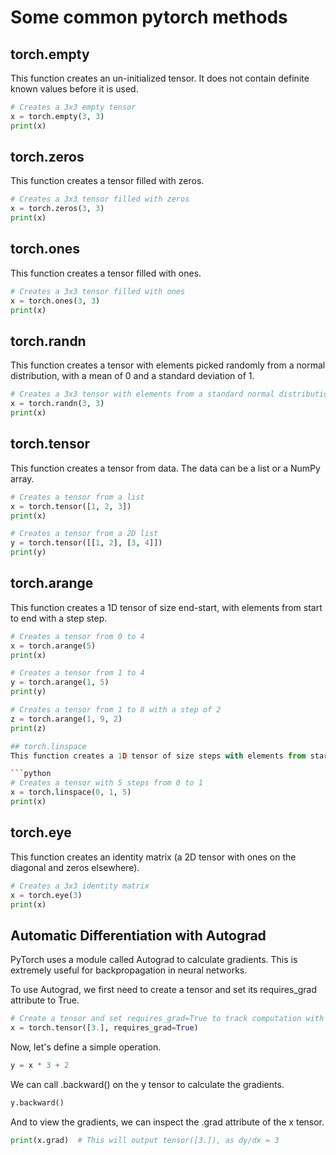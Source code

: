 # Some common pytorch methods

## torch.empty
This function creates an un-initialized tensor. It does not contain definite known values before it is used.

```python
# Creates a 3x3 empty tensor
x = torch.empty(3, 3)
print(x)
```

## torch.zeros
This function creates a tensor filled with zeros.

```python
# Creates a 3x3 tensor filled with zeros
x = torch.zeros(3, 3)
print(x)
```
## torch.ones
This function creates a tensor filled with ones.

```python
# Creates a 3x3 tensor filled with ones
x = torch.ones(3, 3)
print(x)
```
## torch.randn
This function creates a tensor with elements picked randomly from a normal distribution, with a mean of 0 and a standard deviation of 1.

```python
# Creates a 3x3 tensor with elements from a standard normal distribution
x = torch.randn(3, 3)
print(x)
```

## torch.tensor
This function creates a tensor from data. The data can be a list or a NumPy array.

```python
# Creates a tensor from a list
x = torch.tensor([1, 2, 3])
print(x)

# Creates a tensor from a 2D list
y = torch.tensor([[1, 2], [3, 4]])
print(y)
```

## torch.arange
This function creates a 1D tensor of size end-start, with elements from start to end with a step step.

```python
# Creates a tensor from 0 to 4
x = torch.arange(5)
print(x)

# Creates a tensor from 1 to 4
y = torch.arange(1, 5)
print(y)

# Creates a tensor from 1 to 8 with a step of 2
z = torch.arange(1, 9, 2)
print(z)

## torch.linspace
This function creates a 1D tensor of size steps with elements from start to end spaced evenly.

```python
# Creates a tensor with 5 steps from 0 to 1
x = torch.linspace(0, 1, 5)
print(x)
```
## torch.eye
This function creates an identity matrix (a 2D tensor with ones on the diagonal and zeros elsewhere).

```python
# Creates a 3x3 identity matrix
x = torch.eye(3)
print(x)
```

## Automatic Differentiation with Autograd

PyTorch uses a module called Autograd to calculate gradients. This is extremely useful for backpropagation in neural networks.

To use Autograd, we first need to create a tensor and set its requires_grad attribute to True.

```python
# Create a tensor and set requires_grad=True to track computation with it
x = torch.tensor([3.], requires_grad=True)
```

Now, let's define a simple operation.

```python
y = x * 3 + 2
```

We can call .backward() on the y tensor to calculate the gradients.

```python
y.backward()
```

And to view the gradients, we can inspect the .grad attribute of the x tensor.

```python
print(x.grad)  # This will output tensor([3.]), as dy/dx = 3
```
